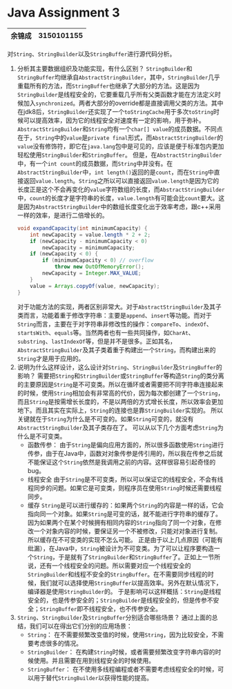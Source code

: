# Java Assignment 3
|余锦成|3150101155|
|:-:|:-:|
对`String`、`StringBuilder`以及`StringBuffer`进行源代码分析。
1. 分析其主要数据组织及功能实现，有什么区别？
    `StringBuilder`和`StringBuffer`均继承自`AbstractStringBuilder`，其中，`StringBuilder`几乎重载所有的方法，而`StringBuffer`也继承了大部分的方法。这是因为`StringBuilder`是线程安全的，它要重载几乎所有父类函数才能在方法定义时候加入`synchronized`。两者大部分的override都是直接调用父类的方法。其中在jdk8后，`StringBuilder`还实现了一个`toStringCache`用于多次`toString`时候可以提高效率，因为它的线程安全对速度有一定的影响，用于弥补。
    `AbstractStringBuilder`和`String`均有一个`char[] value`的成员数据。不同点在于，`String`中的`value`是`private final`形式，而`AbstractStringBuilder`的`value`没有修饰符，即它在`java.lang`包中是可见的，应该是便于标准包内更加轻松使用`StringBuilder`和`StringBuffer`。
    但是，在`AbstractStringBuilder`中，有一个`int count`的成员数据，而`String`中并没有。在`AbstractStringBuilder`中，`int length()`返回的是`count`，而在`String`中直接返回`value.length`。`String`之所以可以直接返回`value.length`是因为它的长度正是这个不会再变化的`value`字符数组的长度，而`AbstractStringBuilder`中，`count`的长度才是字符串的长度，`value.length`有可能会比`count`要大。这是因为`AbstractStringBuilder`中的数组长度变化出于效率考虑，跟c++采用一样的效率，是进行二倍增长的。
    ```java
    void expandCapacity(int minimumCapacity) {
        int newCapacity = value.length * 2 + 2;
        if (newCapacity - minimumCapacity < 0)
            newCapacity = minimumCapacity;
        if (newCapacity < 0) {
            if (minimumCapacity < 0) // overflow
                throw new OutOfMemoryError();
            newCapacity = Integer.MAX_VALUE;
        }
        value = Arrays.copyOf(value, newCapacity);
    }
    ```
    对于功能方法的实现，两者区别非常大。对于`AbstractStringBuilder`及其子类而言，功能着重于修改字符串：主要是`append`、`insert`等功能。而对于`String`而言，主要在于对字符串非修改性的操作：`compareTo`、`indexOf`、`startsWith`、`equals`等。当然两者也有一些共同操作，如`CharAt`、`substring`、`lastIndexOf`等，但是并不是很多。正如其名，`AbstractStringBuilder`及其子类着重于构建出一个`String`，而构建出来的`String`才是用于应用的。
2. 说明为什么这样设计，这么设计对`String`、`StringBuilder`及`StringBuffer`的影响？
    需要把`String`和`StringBuilder`或`StringBuffer`等构造`String`的类分离的主要原因是`String`是不可变类。所以在循环或者需要把不同字符串连接起来的时候，使用`String`相加会有非常高的代价，因为每次都创建了一个`String`，而且`String`是按需增长长度的，不是以两倍的方式增长长度，所以效率会更加地下。而且其实在实际上，`String`的连接也是靠`StringBuilder`实现的。
    所以关键就在于`String`为什么是不可变的。如果`String`可变的，就没有`AbstractStringBuilder`及其子类存在了。
    可以从以下几个方面考虑`String`为什么是不可变类。
    - 函数传参：
        由于`String`是偏向应用方面的，所以很多函数使用`String`进行传参，由于在Java中，函数对对象传参是传引用的，所以我在传参之后就不能保证这个`String`依然是我调用之前的内容。这样很容易引起奇怪的bug。
    - 线程安全
        由于`String`是不可变类，所以可以保证它的线程安全，不会有线程同步的问题。如果它是可变类，则程序员在使用`String`时候还需要线程同步。
    - 缓存
        `String`是可以进行缓存的：如果两个`String`的内容是一样的话，它会指向同一个对象。如果`String`是可变的话，就不能进行字符串的缓存了。因为如果两个在某个时候拥有相同内容的`String`指向了同一个对象，在修改一个对象内容的时候，要保证另一个不被修改，只能对对象进行复制。所以缓存在不可变类的实现不怎么可能。
    正是由于以上几点原因（可能有纰漏），在Java中，`String`被设计为不可变类。为了可以让程序要构造一个`String`，于是就有了`StringBuilder`和`StringBuffer`了。正如上一节所说，还有一个线程安全的问题。所以需要对应一个线程安全的`StringBuilder`和线程不安全的`StringBuffer`。在不需要同步线程的时候，我们就可以选择使用`StringBuffer`以提高效率。另外在默认情况下，编译器是使用`StringBuilder`的。
    于是影响可以这样概括：`String`是线程安全的，也是传参安全的；`StringBuilder`是线程安全的，但是传参不安全；`StringBuffer`即不线程安全，也不传参安全。
3. `String`、`StringBuilder`及`StringBuffer`分别适合哪些场景？
    通过上面的总结，我们可以在得出它们分别的应用场景：
    - `String`：
        在不需要频繁改变值的时候，使用`String`，因为比较安全，不需要考虑很多的情况。
    - `StringBuilder`：
        在构建`String`时候，或者需要频繁改变字符串内容的时候使用。并且需要在用到线程安全的时候使用。
    - `StringBuffer`：
        在不使用多线程编程或者不需要考虑线程安全的时候，可以用于替代`StringBuilder`以获得性能的提高。
